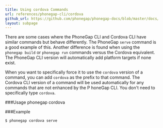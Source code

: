```yaml
---
title: Using cordova Commands
url: references/phonegap-cli/cordova
github_url: https://github.com/phonegap/phonegap-docs/blob/master/docs/references/phonegap-cli/cordova.html.md
layout: subpage
---
```


There are some cases where the PhoneGap CLI and Cordova CLI have similar commands but behave differently. The PhoneGap `serve` command is
a good example of this. Another difference is found when using the `phonegap build` or `phonegap run` commands versus the Cordova
equivalent. The PhoneGap CLI version will automatically add platform targets if none exist. 

When you want to specifically force it to use the `cordova` version of a command, you can add `cordova` as the 
prefix to that command. The Cordova CLI version of a command will be used automatically for any commands that are not enhanced by the P
honeGap CLI. You don't need to specifically type `cordova`.   
  
###Usage
    phonegap cordova <command>

###Example

    $ phonegap cordova serve
  
  